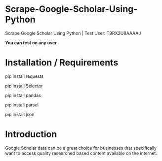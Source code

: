 # Scrape-Google-Scholar-Using-Python
Scrape Google Scholar Using Python | Test User: T9RX2U8AAAAJ


**You can test on any user**

# Installation / Requirements
pip install requests

<pip install BeautifulSoup>

pip install Selector

pip install pandas

pip install parsel

pip install json


# Introduction
Google Scholar data can be a great choice for businesses that specifically want to access quality researched based content available on the internet. 
